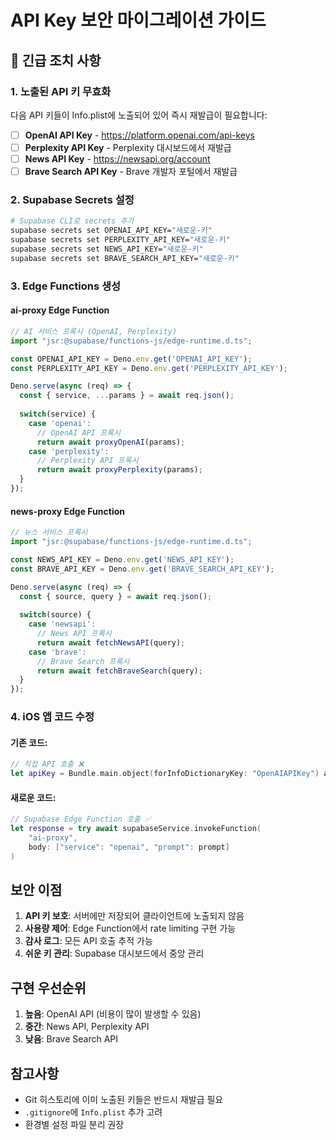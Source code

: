 # API Key 보안 마이그레이션 가이드

## 🚨 긴급 조치 사항

### 1. 노출된 API 키 무효화
다음 API 키들이 Info.plist에 노출되어 있어 즉시 재발급이 필요합니다:

- [ ] **OpenAI API Key** - https://platform.openai.com/api-keys
- [ ] **Perplexity API Key** - Perplexity 대시보드에서 재발급
- [ ] **News API Key** - https://newsapi.org/account
- [ ] **Brave Search API Key** - Brave 개발자 포털에서 재발급

### 2. Supabase Secrets 설정

```bash
# Supabase CLI로 secrets 추가
supabase secrets set OPENAI_API_KEY="새로운-키"
supabase secrets set PERPLEXITY_API_KEY="새로운-키"
supabase secrets set NEWS_API_KEY="새로운-키"
supabase secrets set BRAVE_SEARCH_API_KEY="새로운-키"
```

### 3. Edge Functions 생성

#### ai-proxy Edge Function
```typescript
// AI 서비스 프록시 (OpenAI, Perplexity)
import "jsr:@supabase/functions-js/edge-runtime.d.ts";

const OPENAI_API_KEY = Deno.env.get('OPENAI_API_KEY');
const PERPLEXITY_API_KEY = Deno.env.get('PERPLEXITY_API_KEY');

Deno.serve(async (req) => {
  const { service, ...params } = await req.json();
  
  switch(service) {
    case 'openai':
      // OpenAI API 프록시
      return await proxyOpenAI(params);
    case 'perplexity':
      // Perplexity API 프록시
      return await proxyPerplexity(params);
  }
});
```

#### news-proxy Edge Function
```typescript
// 뉴스 서비스 프록시
import "jsr:@supabase/functions-js/edge-runtime.d.ts";

const NEWS_API_KEY = Deno.env.get('NEWS_API_KEY');
const BRAVE_API_KEY = Deno.env.get('BRAVE_SEARCH_API_KEY');

Deno.serve(async (req) => {
  const { source, query } = await req.json();
  
  switch(source) {
    case 'newsapi':
      // News API 프록시
      return await fetchNewsAPI(query);
    case 'brave':
      // Brave Search 프록시
      return await fetchBraveSearch(query);
  }
});
```

### 4. iOS 앱 코드 수정

#### 기존 코드:
```swift
// 직접 API 호출 ❌
let apiKey = Bundle.main.object(forInfoDictionaryKey: "OpenAIAPIKey") as? String
```

#### 새로운 코드:
```swift
// Supabase Edge Function 호출 ✅
let response = try await supabaseService.invokeFunction(
    "ai-proxy",
    body: ["service": "openai", "prompt": prompt]
)
```

## 보안 이점

1. **API 키 보호**: 서버에만 저장되어 클라이언트에 노출되지 않음
2. **사용량 제어**: Edge Function에서 rate limiting 구현 가능
3. **감사 로그**: 모든 API 호출 추적 가능
4. **쉬운 키 관리**: Supabase 대시보드에서 중앙 관리

## 구현 우선순위

1. **높음**: OpenAI API (비용이 많이 발생할 수 있음)
2. **중간**: News API, Perplexity API
3. **낮음**: Brave Search API

## 참고사항

- Git 히스토리에 이미 노출된 키들은 반드시 재발급 필요
- `.gitignore`에 `Info.plist` 추가 고려
- 환경별 설정 파일 분리 권장